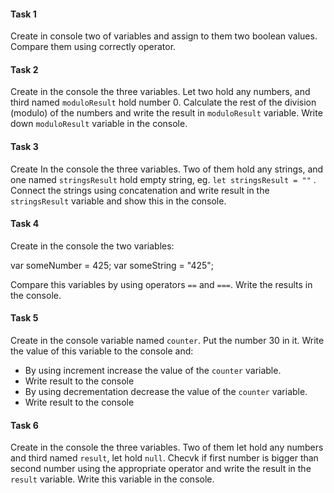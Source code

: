 #### Task 1

Create in console two of variables and assign to them two boolean values. Compare them using correctly operator.
#### Task 2

Create in the console the three variables. Let two hold any numbers, and third named ```moduloResult``` hold number 0. Calculate the rest of the division (modulo) of the numbers and write the result in  ```moduloResult``` variable.
Write down ```moduloResult``` variable in the console. 

#### Task 3

Create In the console the three variables. Two of them hold any strings, and one named ```stringsResult``` hold empty string, eg.  ```let stringsResult = ""``` . Connect the strings using concatenation and write result in the ```stringsResult``` variable and show this in the console.
#### Task 4

Create in the console the two variables:

var someNumber = 425;
var someString = "425";

Compare this variables by using operators ```==``` and ```===```.
Write the results in the console.
#### Task 5

Create in the console variable named ```counter```. Put the number 30 in it.
Write the value of this variable to the console and:

* By using increment increase the value of the ```counter``` variable.
* Write result to the console
* By using decrementation decrease the value of the ```counter``` variable.
* Write result to the console

#### Task 6

Create in the console the three variables. Two of them let hold any numbers and third named ```result```, let hold ```null```. Checvk if first number is bigger than second number using the appropriate operator and write the result in the ```result``` variable. Write this variable in the console. 